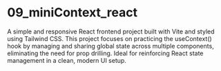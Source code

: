 # 09_miniContext_react
A simple and responsive React frontend project built with Vite and styled using Tailwind CSS. This project focuses on practicing the useContext() hook by managing and sharing global state across multiple components, eliminating the need for prop drilling. Ideal for reinforcing React state management in a clean, modern UI setup.
